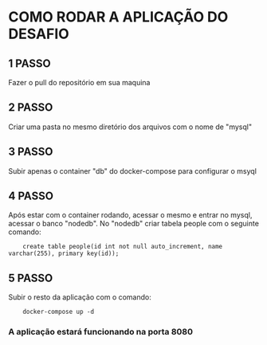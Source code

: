 # COMO RODAR A APLICAÇÃO DO DESAFIO

## 1 PASSO

Fazer o pull do repositório em sua maquina

## 2 PASSO 

Criar uma pasta no mesmo diretório dos arquivos com o nome de "mysql"

## 3 PASSO 

Subir apenas o container "db" do docker-compose para configurar o msyql

## 4 PASSO 

Após estar com o container rodando, acessar o mesmo e entrar no mysql, acessar o banco "nodedb".
No "nodedb" criar tabela people com o seguinte comando:
```
    create table people(id int not null auto_increment, name varchar(255), primary key(id));
```

## 5 PASSO

Subir o resto da aplicação com o comando:
```
    docker-compose up -d
```

### A aplicação estará funcionando na porta 8080

